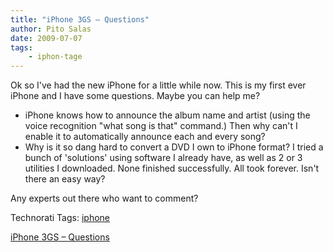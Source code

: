 ```yaml
---
title: "iPhone 3GS – Questions"
author: Pito Salas
date: 2009-07-07
tags:
    - iphon-tage
---
```




Ok so I've had the new iPhone for a little while now. This is my first ever
iPhone and I have some questions. Maybe you can help me?

  * iPhone knows how to announce the album name and artist (using the voice recognition "what song is that" command.) Then why can't I enable it to automatically announce each and every song?
  * Why is it so dang hard to convert a DVD I own to iPhone format? I tried a bunch of 'solutions' using software I already have, as well as 2 or 3 utilities I downloaded. None finished successfully. All took forever. Isn't there an easy way?

Any experts out there who want to comment?

Technorati Tags: [iphone](<http://technorati.com/tag/iphone>)


[iPhone 3GS – Questions](None)
